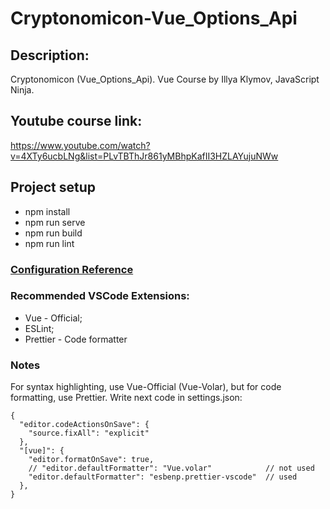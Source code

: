 # Cryptonomicon-Vue_Options_Api

## Description:

Cryptonomicon (Vue_Options_Api). Vue Course by Illya Klymov, JavaScript Ninja.

## Youtube course link:

https://www.youtube.com/watch?v=4XTy6ucbLNg&list=PLvTBThJr861yMBhpKafII3HZLAYujuNWw

## Project setup

- npm install
- npm run serve
- npm run build
- npm run lint

### [Configuration Reference](https://cli.vuejs.org/config/)

### Recommended VSCode Extensions:

- Vue - Official;
- ESLint;
- Prettier - Code formatter

### Notes

For syntax highlighting, use Vue-Official (Vue-Volar), but for code formatting, use Prettier.
Write next code in settings.json:

```
{
  "editor.codeActionsOnSave": {
    "source.fixAll": "explicit"
  },
  "[vue]": {
    "editor.formatOnSave": true,
    // "editor.defaultFormatter": "Vue.volar"            // not used
    "editor.defaultFormatter": "esbenp.prettier-vscode"  // used
  },
}

```
